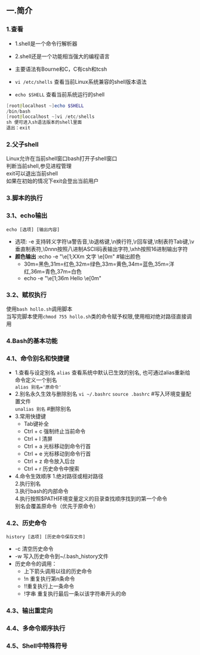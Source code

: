 ## 一.简介
### 1.查看
* 1.shell是一个命令行解析器
* 2.shell还是一个功能相当强大的编程语言
* 主要语法有Bourne和C，C有csh和tcsh

* `vi /etc/shells` 查看当前Linux系统兼容的shell版本语法
* `echo $SHELL` 查看当前系统运行的shell
```powershell
[root@localhost ~]echo $SHELL
/bin/bash
[root@loccalhost ~]vi /etc/shells
sh 便可进入sh语法版本的shell里面
退出：exit
```
### 2.父子shell
Linux允许在当前shell窗口bash打开子shell窗口  
判断当前shell,参见进程管理  
exit可以退出当前shell  
如果在初始的情况下exit会登出当前用户  

### 3.脚本的执行
### 3.1、echo输出
`echo [选项] [输出内容]`
* 选项: -e 支持转义字符\a警告音,\b退格键,\n换行符,\r回车键,\t制表符Tab键,\v垂直制表符,\0nnn按照八进制ASCII码表输出字符,\xhh按照16进制输出字符
* **颜色输出** :echo -e "\e[1;XXm 文字 \e[0m" #输出颜色
  * 30m=黑色,31m=红色,32m=绿色,33m=黄色,34m=蓝色,35m=洋红,36m=青色,37m=白色
  * echo -e "\e[1;36m Hello \e[0m"
### 3.2、赋权执行
使用`bash hollo.sh`调用脚本  
当写完脚本使用`chmod 755 hollo.sh`类的命令赋予权限,使用相对绝对路径直接调用  
### 4.Bash的基本功能
### 4.1、命令别名和快捷键
* 1.查看与设定别名
`alias` 查看系统中默认已生效的别名, 也可通过alias重新给命令定义一个别名  
`alias 别名='原命令'`  
* 2.别名永久生效与删除别名
`vi ~/.bashrc` `source .bashrc`   #写入环境变量配置文件  
`unalias 别名`    #删除别名  
* 3.常用快捷键
  * Tab键补全
  * Ctrl + c 强制终止当前命令
  * Ctrl + l 清屏
  * Ctrl + a 光标移动到命令行首
  * Ctrl + e 光标移动到命令行首
  * Ctrl + z 命令放入后台
  * Ctrl + r 历史命令中搜索
* 4.命令生效顺序
  1.绝对路径或相对路径  
  2.执行别名  
  3.执行bash的内部命令  
  4.执行按照$PATH环境变量定义的目录查找顺序找到的第一个命令  
  别名会覆盖原命令（优先于原命令） 

### 4.2、历史命令
`history [选项] [历史命令保存文件]`  
* -c 清空历史命令
* -w 写入历史命令到~/.bash_history文件
* 历史命令的调用：
  * 上下箭头调用以往的历史命令
  * !n 重复执行第n条命令
  * !!重复执行上一条命令
  * !字串 重复执行最后一条以该字符串开头的命

### 4.3、输出重定向
### 4.4、多命令顺序执行
### 4.5、Shell中特殊符号